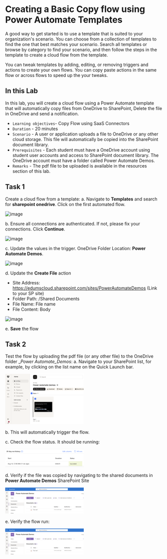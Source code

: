 # Creating a Basic Copy flow using Power Automate Templates

A good way to get started is to use a template that is suited to your organization's scenario. You can choose from a collection of templates to find the one that best matches your scenario. Search all templates or browse by category to find your scenario, and then follow the steps in the template to create a cloud flow from the template.

You can tweak templates by adding, editing, or removing triggers and actions to create your own flows. You can copy paste actions in the same flow or across flows to speed up the your tweaks.

## In this Lab

In this lab, you will create a cloud flow using a Power Automate template that will automatically copy files from OneDrive to SharePoint, Delete the file in OneDrive and send a notification.

* `Learning objectives`- Copy Flow using SaaS Connectors
* `Duration` - 20 minutes
* `Scenario` - A user or application uploads a file to OneDrive or any other cloud storage. This file will automatically be copied into the SharePoint document library.
* `Prerequisites` - Each student must have a OneDrive account using student user accounts and access to SharePoint document library. The OneDrive account must have a folder called Power Automate Demos.
* `Remarks` - The pdf file to be uploaded is available in the resources section of this lab.


## Task 1

Create a cloud flow from a template:
  a. Navigate to __Templates__ and search for __sharepoint onedrive__. Click on the first automated flow.

  <img src="https://github.com/user-attachments/assets/260ee0a4-7906-42b3-88c4-6dc5042f236c" alt="image" width="50%" height="50%">


  b. Ensure all connections are authenticated. If not, please fix your connections. Click __Continue__.

  <img src="https://github.com/user-attachments/assets/001d273a-36cd-43b6-89fa-6c2b6252df50" alt="image" width="50%" height="50%">


  c. Update the values in the trigger. OneDrive Folder Location: __Power Automate Demos__.
    
  <img src="https://github.com/user-attachments/assets/f716e6e4-4380-497e-8448-1a2567e472ee" alt="image" width="50%" height="50%">


  d. Update the __Create File__ action
  
  - Site Address: https://edumscloud.sharepoint.com/sites/PowerAutomateDemos (Link to your SP site)
  - Folder Path: /Shared Documents
  - File Name: File name
  - File Content: Body
 
  <img src="https://github.com/user-attachments/assets/83d6bb9c-edcf-44b0-8b3a-36309bf7cc56" alt="image" width="50%" height="50%">


e. __Save__ the flow

## Task 2

Test the flow by uploading the pdf file (or any other file) to the OneDrive folder __Power Automate_Demos_:
a. Navigate to your SharePoint list, for example, by clicking on the list name on the Quick Launch bar.

  <img src="images/image-4.png" alt="image" width="50%" height="50%">


b. This will automatically trigger the flow.

c. Check the flow status. It should be running:

  <img src="images/image-5.png" alt="image" width="50%" height="50%">


d. Verify if the file was copied by navigating to the shared documents in __Power Automate Demos__ SharePoint Site

  <img src="images/image-6.png" alt="image" width="50%" height="50%">


e. Verify the flow run:

  <img src="images/image-6.png" alt="image" width="50%" height="50%">
